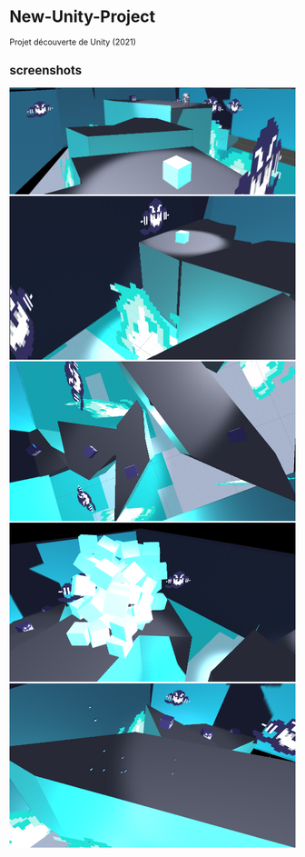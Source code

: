 # New-Unity-Project

Projet découverte de Unity (2021)

## screenshots
<img src="readme/1.jpg">
<img src="readme/2.jpg">
<img src="readme/3.jpg">
<img src="readme/4.jpg">
<img src="readme/5.jpg">
